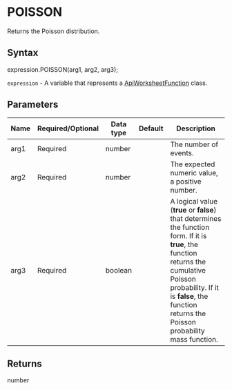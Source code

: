 # POISSON

Returns the Poisson distribution.

## Syntax

expression.POISSON(arg1, arg2, arg3);

`expression` - A variable that represents a [ApiWorksheetFunction](../ApiWorksheetFunction.md) class.

## Parameters

| **Name** | **Required/Optional** | **Data type** | **Default** | **Description** |
| ------------- | ------------- | ------------- | ------------- | ------------- |
| arg1 | Required | number |  | The number of events. |
| arg2 | Required | number |  | The expected numeric value, a positive number. |
| arg3 | Required | boolean |  | A logical value (**true** or **false**) that determines the function form. If it is **true**, the function returns the cumulative Poisson probability. If it is **false**, the function returns the Poisson probability mass function. |

## Returns

number